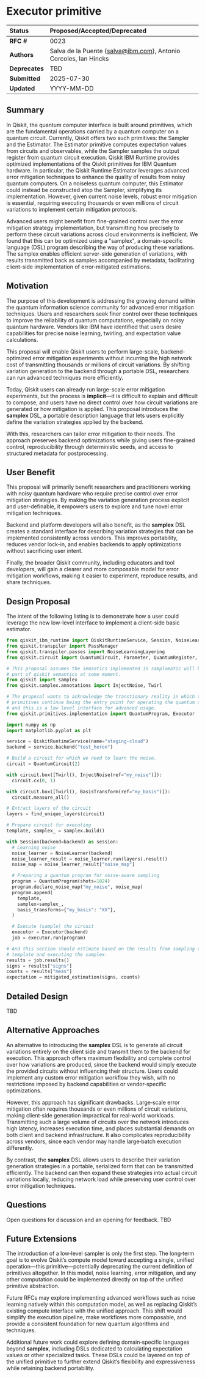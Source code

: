 # Executor primitive

| **Status**        | **Proposed/Accepted/Deprecated** |
|:------------------|:---------------------------------------------|
| **RFC #**         | 0023                                         |
| **Authors**       | Salva de la Puente (salva@ibm.com),  Antonio Corcoles, Ian Hincks    |
| **Deprecates**    | TBD                 |
| **Submitted**     | 2025-07-30                                   |
| **Updated**       | YYYY-MM-DD                                   |

## Summary
In Qiskit, the quantum computer interface is built around primitives, which are
the fundamental operations carried by a quantum computer on a quantum circuit.
Currently, Qiskit offers two such primitives: the Sampler and the Estimator.
The Estimator primitive computes expectation values from circuits and observables, while the Sampler samples the output register from quantum circuit execution. Qiskit IBM Runtime provides optimized implementations of the Qiskit primitives for IBM Quantum hardware. In particular, the Qiskit Runtime Estimator leverages advanced error mitigation techniques to enhance the quality
of results from noisy quantum computers. On a noiseless quantum computer, this
Estimator could instead be constructed atop the Sampler, simplifying its implementation.
However, given current noise levels, robust error mitigation is essential,
requiring executing thousands or even millions of circuit variations to implement
certain mitigation protocols. 

Advanced users might benefit from fine-grained control over the error mitigation strategy implementation, but transmitting how precisely to perform these circuit variations across cloud environments 
is inefficient. We found that this can be optimized using a "samplex", a domain-specific
language (DSL) program describing the way of producing these variations. The
samplex enables efficient server-side generation of variations, with results
transmitted back as samples accompanied by metadata, facilitating client-side
implementation of error-mitigated estimations.

## Motivation
The purpose of this development is addressing the growing demand within the
quantum information science community for advanced error mitigation techniques.
Users and researchers seek finer control over these techniques to improve the
reliability of quantum computations, especially on noisy quantum hardware.
Vendors like IBM have identified that users desire capabilities for precise
noise learning, twirling, and expectation value calculations.

This proposal will enable Qiskit users to perform large-scale, backend-optimized
error mitigation experiments without incurring the high network cost of
transmitting thousands or millions of circuit variations. By shifting variation
generation to the backend through a portable DSL, researchers can run advanced
techniques more efficiently.

Today, Qiskit users can already run large-scale error mitigation experiments,
but the process is **implicit**—it is difficult to explain and difficult to
compose, and users have no direct control over how circuit variations are
generated or how mitigation is applied. This proposal introduces the **samplex**
DSL, a portable description language that lets users explicitly define the
variation strategies applied by the backend.

With this, researchers can tailor error mitigation to their needs. The approach
preserves backend optimizations while giving users fine-grained
control, reproducibility through deterministic seeds, and access to structured
metadata for postprocessing.

## User Benefit
This proposal will primarily benefit researchers and practitioners working with
noisy quantum hardware who require precise control over error mitigation
strategies. By making the variation generation process explicit and
user-definable, it empowers users to explore and tune novel error mitigation
techniques.

Backend and platform developers will also benefit, as the **samplex** DSL
creates a standard interface for describing variation strategies that can be
implemented consistently across vendors. This improves portability, reduces
vendor lock-in, and enables backends to apply optimizations without sacrificing
user intent.  

Finally, the broader Qiskit community, including educators and tool developers,
will gain a clearer and more composable model for error mitigation workflows,
making it easier to experiment, reproduce results, and share techniques.

## Design Proposal

The intent of the following listing is to demonstrate how a user could leverage
the new low-level interface to implement a client-side basic estimator.

```python
from qiskit_ibm_runtime import QiskitRuntimeService, Session, NoiseLearner
from qiskit.transpiler import PassManager
from qiskit.transpiler.passes import NoiseLearningLayering
from qiskit.circuit import QuantumCircuit, Parameter, QuantumRegister, ClassicalRegister

# This proposal assumes the semantics implemented in samplomatic will become
# part of qiskit semantics at some moment.
from qiskit import samplex
from qiskit.samplex.annotations import InjectNoise, Twirl

# The proposal wants to acknowledge the transtionary reality in which the
# primitives continue being the entry point for operating the quantum computer
# and this is a low level interface for advanced usage.
from qiskit.primitives.implementation import QuantumProgram, Executor

import numpy as np
import matplotlib.pyplot as plt

service = QiskitRuntimeService(name="staging-cloud")
backend = service.backend("test_heron")

# Build a circuit for which we need to learn the noise.
circuit = QuantumCircuit(2)

with circuit.box([Twirl(), InjectNoise(ref="my_noise")]):
  circuit.cx(0, 1)

with circuit.box([Twirl(), BasisTransform(ref="my_basis")]):
  circuit.measure_all()

# Extract layers of the circuit
layers = find_unique_layers(circuit)

# Prepare circuit for executing
template, samplex_ = samplex.build()

with Session(backend=backend) as session:
  # Learning noise
  noise_learner = NoiseLearner(backend)
  noise_learner_result = noise_learner.run(layers).result()
  noise_map = noise_learner_result["noise_map"]

  # Preparing a quantum program for noise-aware sampling
  program = QuantumProgram(shots=1024)
  program.declare_noise_map("my_noise", noise_map)
  program.append(
    template,
    samplex=samplex_,
    basis_transforms={"my_basis": "XX"},
  )

  # Execute (sample) the circuit
  executor = Executor(backend)
  job = executor.run(program)

# And this section should estimate based on the results from sampling the
# template and executing the samplex.
results = job.results()
signs = results["signs"]
counts = results["meas"]
expectation = mitigated_estimation(signs, counts)
```

## Detailed Design
TBD

## Alternative Approaches
An alternative to introducing the **samplex** DSL is to generate all circuit
variations entirely on the client side and transmit them to the backend for
execution. This approach offers maximum flexibility and complete control over
how variations are produced, since the backend would simply execute the
provided circuits without influencing their structure. Users could implement
any custom error mitigation workflow they wish, with no restrictions imposed by
backend capabilities or vendor‑specific optimizations.

However, this approach has significant drawbacks. Large‑scale error mitigation
often requires thousands or even millions of circuit variations, making
client‑side generation impractical for real‑world workloads. Transmitting such a
large volume of circuits over the network introduces high latency, increases
execution time, and places substantial demands on both client and backend
infrastructure. It also complicates reproducibility across vendors, since each
vendor may handle large‑batch execution differently.

By contrast, the **samplex** DSL allows users to describe their variation
generation strategies in a portable, serialized form that can be transmitted
efficiently. The backend can then expand these strategies into actual circuit
variations locally, reducing network load while preserving user control over
error mitigation techniques.

## Questions
Open questions for discussion and an opening for feedback.
TBD

## Future Extensions

The introduction of a low‑level sampler is only the first step. The long‑term
goal is to evolve Qiskit’s compute model toward accepting a single, unified
operation—this primitive—potentially deprecating the current definition of
primitives altogether. In this model, noise learning, error mitigation, and any
other computation could be implemented directly on top of the unified primitive
abstraction.

Future RFCs may explore implementing advanced workflows such as noise learning
natively within this computation model, as well as replacing Qiskit’s existing
compute interface with the unified approach. This shift would simplify the
execution pipeline, make workflows more composable, and provide a consistent
foundation for new quantum algorithms and techniques.

Additional future work could explore defining domain‑specific languages beyond
**samplex**, including DSLs dedicated to calculating expectation values or
other specialized tasks. These DSLs could be layered on top of the unified
primitive to further extend Qiskit’s flexibility and expressiveness while
retaining backend portability.
